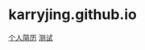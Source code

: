 # karryjing.github.io
<a href="https://karryjing.github.io/Cai_Ruichu.pdf" target="_blank">个人简历</a>
<a href="https://karryjing.github.io/Cai_Ruichu_test.pdf" target="_blank">测试</a>
